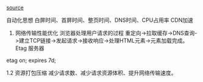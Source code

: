 [source](http://imweb.io/topic/5b6fd3c13cb5a02f33c013bd) 

自动化思想
白屏时间、首屏时间、整页时间、DNS时间、CPU占用率 
CDN加速

1. 网络传输性能优化
浏览器处理用户请求的过程
重定向->拉取缓存->DNS查询->建立TCP链接->发起请求->接收响应->处理HTML元素->元素加载完成。
Etag 服务器

etag on;
expires 7d;

1.2 资源打包压缩
  减少请求数、减少请求资源体积、提升网络传输速度。
  